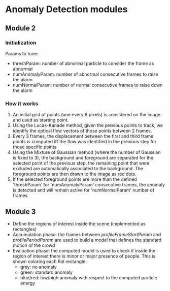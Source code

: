 # Anomaly Detection modules

## Module 2
### Initialization
Params to tune:
- threshParam: number of abnormal particle to consider the frame as abnormal
- numAnomalyParam: number of abnormal consecutive frames to raise the alarm
- numNormalParam: number of normal consecutive frames to raise down the alarm

### How it works
1. An initial grid of points (one every 8 pixels) is considered on the image and used as starting point.
2. Using the Lucas-Kanade method, given the previous points to track, we identify the optical flow vectors of those points between 2 frames.
3. Every 3 frames, the displacement between the first and third frame points is computed iff the flow was identified in the previous step for those specific points
4. Using the Mixture of Gaussian method (where the number of Gaussian is fixed to 3), the background and foreground are separated for the selected point of the previous step, the remaining point that were excluded are automatically associated to the background. The foreground points are then drawn to the image as red dots.
5. If the selected foreground points are more than the defined 'threshParam' for 'numAnomalyParam' consecutive frames, the anomaly is detected and will remain active for 'numNormalParam' number of frames

## Module 3
- Define the regions of interest inside the scene (implemented as rectangles)
- Accumulation phase: the frames between _profileFrameStartParam_ and _profilePeriodParam_ are used to build a model that defines the standard motion of the crowd
- Evaluation phase: the computed model is used to check if inside the region of interest there is minor or major presence of people. This is shown coloring each RoI rectangle:
	- grey: no anomaly
	- green: standard anomaly
	- blue/red: low/high anomaly with respect to the computed particle energy
